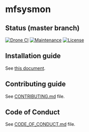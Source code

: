 # mfsysmon

[//]: # (automatically generated from https://github.com/metwork-framework/resources/blob/master/cookiecutter/%7B%7Bcookiecutter.repo%7D%7D/README.md)

## Status (master branch)
[![Drone CI](http://metwork-framework.org:8000/api/badges/metwork-framework/mfsysmon/status.svg)](http://metwork-framework.org:8000/metwork-framework/mfsysmon)
[![Maintenance](https://github.com/metwork-framework/resources/blob/master/badges/maintained.svg)]()
[![License](https://github.com/metwork-framework/resources/blob/master/badges/bsd.svg)]()




## Installation guide

See [this document](https://github.com/metwork-framework/resources/blob/master/documents/install_a_metwork_package.md).


## Contributing guide

See [CONTRIBUTING.md](CONTRIBUTING.md) file.



## Code of Conduct

See [CODE_OF_CONDUCT.md](CODE_OF_CONDUCT.md) file.


